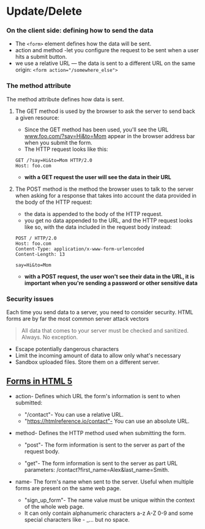 # Update/Delete

### On the client side: defining how to send the data

- The `<form>` element defines how the data will be sent.
- action and method -let you configure the request to be sent when a user hits a submit button.
- we use a relative URL — the data is sent to a different URL on the same origin: `<form action="/somewhere_else">`

### The method attribute

The method attribute defines how data is sent.

1. The GET method is used by the browser to ask the server to send back a given resource:
     - Since the GET method has been used, you'll see the URL www.foo.com/?say=Hi&to=Mom appear in the browser address bar when you submit the form.
     - The HTTP request looks like this:
    ```
    GET /?say=Hi&to=Mom HTTP/2.0
    Host: foo.com
    ```
    - **with a GET request the user will see the data in their URL** 


2. The POST method is the method the browser uses to talk to the server when asking for a response that takes into account the data provided in the body of the HTTP request:
      - the data is appended to the body of the HTTP request.
      - you get no data appended to the URL, and the HTTP request looks like so, with the data included in the request body instead:
      ```
      POST / HTTP/2.0
      Host: foo.com
      Content-Type: application/x-www-form-urlencoded
      Content-Length: 13

      say=Hi&to=Mom
      ```

      - **with a POST request, the user won't see their data in the URL, it is important when you're sending a password or other sensitive data**

### Security issues

Each time you send data to a server, you need to consider security. HTML forms are by far the most common server attack vectors

> All data that comes to your server must be checked and sanitized. Always. No exception.

- Escape potentially dangerous characters
- Limit the incoming amount of data to allow only what's necessary
- Sandbox uploaded files. Store them on a different server.

## [Forms in HTML 5](https://htmlreference.io/forms/)

- action- Defines which URL the form's information is sent to when submitted:

    - "/contact"- You can use a relative URL.
    - "https://htmlreference.io/contact"- You can use an absolute URL.

- method- Defines the HTTP method used when submitting the form.

    - "post"- The form information is sent to the server as part of the request body.

    - "get"- The form information is sent to the server as part URL parameters: /contact?first_name=Alex&last_name=Smith.

- name- The form's name when sent to the server. Useful when multiple forms are present on the same web page.

    - "sign_up_form"- The name value must be unique within the context of the whole web page.
    - It can only contain alphanumeric characters a-z A-Z 0-9 and some special characters like - _… but no space.



